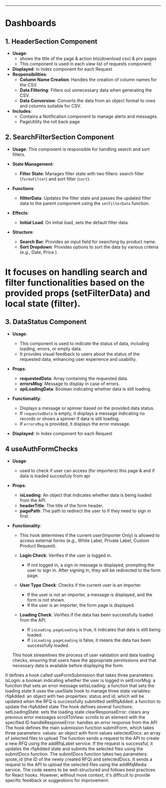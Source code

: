*****************************************************************************************

# Dashboards

## 1. HeaderSection Component
- **Usage**:  
   - shows the title of the page & action bts(download csv) & prv pages
   - This component is used in each view list of requests component.
- **Displayed**:  in  Index component for each Request    
- **Responsibilities**:
  - **Column Name Creation**: Handles the creation of column names for the CSV.
  - **Data Filtering**: Filters out unnecessary data when generating the CSV.
  - **Data Conversion**: Converts the data from an object format to rows and columns suitable for CSV.
- **Includes**: 
   - Contains a Notification component to manage alerts and messages.
   - PageUtility the roll back page


## 2. SearchFilterSection Component
- **Usage**: This component is responsible for handling search and sort filters.

- **State Management**:
  - **Filter State**: Manages filter state with two filters: search filter (`formsFilter`) and sort filter (`sort`).

- **Functions**:
  - **filtterData**: Updates the filter state and passes the updated filter data to the parent component using the `setFilterData` function.

- **Effects**:
  - **Initial Load**: On initial load, sets the default filter data.

- **Structure**:
  - **Search Bar**: Provides an input field for searching by product name.
  - **Sort Dropdown**: Provides options to sort the data by various criteria (e.g., Date, Price
  ).
# It focuses on handling search and filter functionalities based on the provided props (setFilterData) and local state (filter).   
    

## 3. DataStatus Component
- **Usage**: 
  - This component is used to indicate the status of data, including loading, errors, or empty data.
   - It provides visual feedback to users about the status of the requested data, enhancing user experience and usability.

- **Props**:
  - **requestedData**: Array containing the requested data.
  - **errorsMsg**: Message to display in case of errors.
  - **apiLoadingData**: Boolean indicating whether data is still loading.

- **Functionality**:
  - Displays a message or spinner based on the provided data status.
  - If `requestedData` is empty, it displays a message indicating no records or shows a spinner if data is still loading.
  - If `errorsMsg` is provided, it displays the error message.

- **Displayed**:  In  Index component for each Request    


<!-------------------------------------------- hooks ------------------------------------------------>
## 4 useAuthFormChecks
  - **Usage**: 
    - used to check if user can access (for importers) this page & and if data is loaded succesfuly from api
   
  - **Props**:
    - **isLoading**:  An object that indicates whether data is being loaded from the API.
    - **headerTitle**: The title of the form header.
    - **pagePath**:  The path to redirect the user to if they need to sign in first.


  - **Functionality**:
    -  This hook determines if the current user(Importer Only) is allowed to access external forms (e.g., White Label, Private Label, Custom Product Request).

    - **Login Check**: Verifies if the user is logged in.
      - If not logged in, a sign-in message is displayed, prompting the user to sign in. After signing in, they will be redirected to the form page.
      
    - **User Type Check**: Checks if the current user is an importer.
      - If the user is not an importer, a message is displayed, and the form is not shown.
      - If the user is an importer, the form page is displayed.
      
    - **Loading Check**: Verifies if the data has been successfully loaded from the API.
      - If `isLoading.pageLoading` is true, it indicates that data is still being loaded.
      - If `isLoading.pageLoading` is false, it means the data has been successfully loaded.

    This hook streamlines the process of user validation and data loading checks, ensuring that users have the appropriate permissions and that necessary data is available before displaying the form.



<!--  -->
It defines a hook called useFormSubmission that takes three parameters:
isLogin: a boolean indicating whether the user is logged in
setErrorMsg: a function that sets an error message
setIsLoading: a function that sets the loading state
It uses the useState hook to manage three state variables:
rfqAdded: an object with two properties: status and id, which will be updated when the RFQ is successfully submitted
setRfqAdded: a function to update the rfqAdded state
The hook defines several functions:
setLoadingState: sets the loading state
clearResponseError: clears any previous error messages
scrollToView: scrolls to an element with the specified ID
handleResponseError: handles an error response from the API
The hook defines the main submission function submitForm, which takes three parameters:
values: an object with form values
selectedDocs: an array of selected files to upload
The function sends a request to the API to create a new RFQ using the addRfqLabel service. If the request is successful, it updates the rfqAdded state and submits the selected files using the submitDocs function.
The submitDocs function takes two parameters: qoute_id (the ID of the newly created RFQ) and selectedDocs. It sends a request to the API to upload the selected files using the addRfqMedia service.
The code seems to be well-structured and follows best practices for React hooks. However, without more context, it's difficult to provide specific feedback or suggestions for improvement.
<!--  -->






